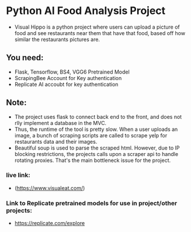 # Python AI Food Analysis Project
- Visual Hippo is a python project where users can upload a picture of food and see restaurants near 
them that have that food, based off how similar the restaurants pictures are.


## You need:
- Flask, Tensorflow, BS4, VGG6 Pretrained Model
- ScrapingBee Account for Key authentication
- Replicate AI accoubt for key authentication
  
## Note:
- The project uses flask to connect back end to the front, and does not rlly implement a database in the MVC.
-  Thus, the runtime of the tool is pretty slow. When a user uploads an image, a bunch of scraping scripts are called
to scrape yelp for restaurants data and their images.
- Beautiful soup is used to parse the scraped html. However, due to IP blocking restrictions, the projects calls
  upon a scraper api to handle rotating proxies. That's the main bottleneck issue for the project. 
### live link:
- (https://www.visualeat.com/)

### Link to Replicate pretrained models for use in project/other projects:
- https://replicate.com/explore
